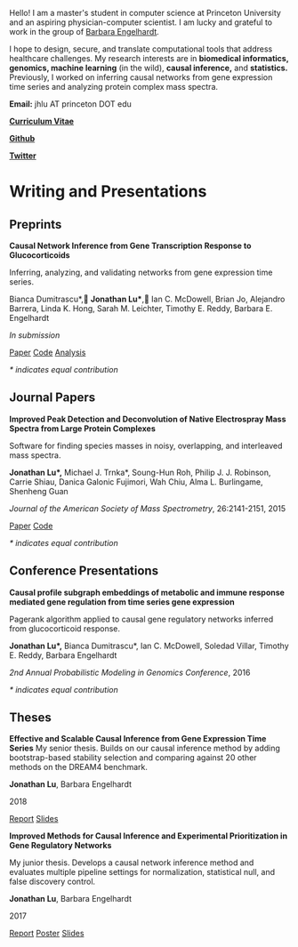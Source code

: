 Hello! I am a master's student in computer science at Princeton University and an aspiring physician-computer scientist. I am lucky and grateful to work in the group of [Barbara Engelhardt](http://beehive.cs.princeton.edu/).

I hope to design, secure, and translate computational tools that address healthcare challenges. My research interests are in **biomedical informatics, genomics, machine learning** (in the wild), **causal inference,** and **statistics.** Previously, I worked on inferring causal networks from gene expression time series and analyzing protein complex mass spectra.

**Email:** jhlu AT princeton DOT edu

**[Curriculum Vitae](cv_2_6_19.pdf)**

**[Github](github.com/lujonathanh)**

**[Twitter](twitter.com/JonathanLu11)**

# Writing and Presentations

## Preprints

**Causal Network Inference from Gene Transcription Response to Glucocorticoids**

Inferring, analyzing, and validating networks from gene expression time series.

Bianca Dumitrascu\*, **Jonathan Lu\***, Ian C. McDowell, Brian Jo, Alejandro Barrera, Linda K. Hong, Sarah M. Leichter, Timothy E. Reddy, Barbara E. Engelhardt

*In submission*

[Paper](TBD) [Code](https://github.com/lujonathanh/BETS) [Analysis](TBD)

*\* indicates equal contribution*

## Journal Papers

**Improved Peak Detection and Deconvolution of Native Electrospray Mass Spectra from Large Protein Complexes**

Software for finding species masses in noisy, overlapping, and interleaved mass spectra.

**Jonathan Lu\*,** Michael J. Trnka\*, Soung-Hun Roh, Philip J. J. Robinson, Carrie Shiau, Danica Galonic Fujimori, Wah Chiu, Alma L. Burlingame, Shenheng Guan 

*Journal of the American Society of Mass Spectrometry*, 26:2141-2151, 2015

[Paper](journal/Lu2015_Article_ImprovedPeakDetectionAndDeconv.pdf) [Code](https://github.com/lujonathanh/PeakSeeker)

*\* indicates equal contribution*

## Conference Presentations

**Causal profile subgraph embeddings of metabolic and immune response mediated gene regulation from time series gene expression**

Pagerank algorithm applied to causal gene regulatory networks inferred from glucocorticoid response.

**Jonathan Lu\*,** Bianca Dumitrascu\*, Ian C. McDowell, Soledad Villar, Timothy E. Reddy, Barbara Engelhardt

*2nd Annual Probabilistic Modeling in Genomics Conference*, 2016

*\* indicates equal contribution*

## Theses

**Effective and Scalable Causal Inference from Gene Expression Time Series**
My senior thesis. Builds on our causal inference method by adding bootstrap-based stability selection and comparing against 20 other methods on the DREAM4 benchmark.

**Jonathan Lu**, Barbara Engelhardt

2018

[Report](thesis/Spring2018_thesis_JL.pdf) [Slides](thesis/Spring2018_thesispresentation_JL.pdf)

**Improved Methods for Causal Inference and Experimental Prioritization in Gene Regulatory Networks**

My junior thesis. Develops a causal network inference method and evaluates multiple pipeline settings for normalization, statistical null, and false discovery control.

**Jonathan Lu**, Barbara Engelhardt

2017

[Report](thesis/Spring2017_thesis_JL.pdf) [Poster](thesis/Spring2017IW_Poster_5_8_17.pdf) [Slides](thesis/Spring2017_thesispresentation_JL.pdf)

